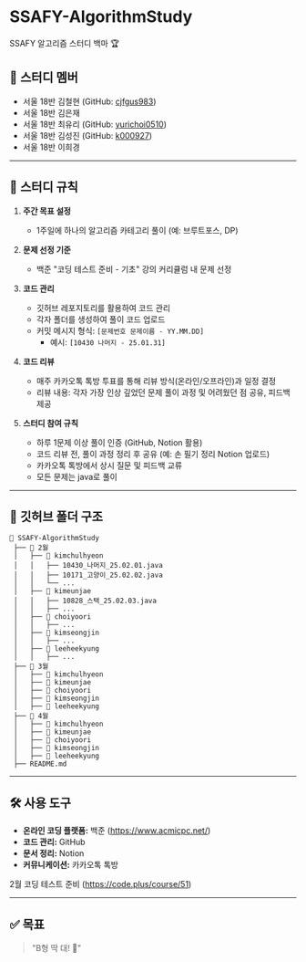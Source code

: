 # SSAFY-AlgorithmStudy

SSAFY 알고리즘 스터디 백마 🏆

## 📌 스터디 멤버
- 서울 18반 김철현 (GitHub: [cjfgus983](https://github.com/cjfgus983))
- 서울 18반 김은재
- 서울 18반 최유리 (GitHub: [yurichoi0510](https://github.com/yurichoi0510))
- 서울 18반 김성진 (GitHub: [k000927](https://github.com/k000927))
- 서울 18반 이희경

---

## 📅 스터디 규칙
1. **주간 목표 설정**
   - 1주일에 하나의 알고리즘 카테고리 풀이 (예: 브루트포스, DP)

2. **문제 선정 기준**
   - 백준 "코딩 테스트 준비 - 기초" 강의 커리큘럼 내 문제 선정

3. **코드 관리**
   - 깃허브 레포지토리를 활용하여 코드 관리
   - 각자 폴더를 생성하여 풀이 코드 업로드
   - 커밋 메시지 형식: `[문제번호 문제이름 - YY.MM.DD]`
     - 예시: `[10430 나머지 - 25.01.31]`

4. **코드 리뷰**
   - 매주 카카오톡 톡방 투표를 통해 리뷰 방식(온라인/오프라인)과 일정 결정
   - 리뷰 내용: 각자 가장 인상 깊었던 문제 풀이 과정 및 어려웠던 점 공유, 피드백 제공

5. **스터디 참여 규칙**
   - 하루 1문제 이상 풀이 인증 (GitHub, Notion 활용)
   - 코드 리뷰 전, 풀이 과정 정리 후 공유 (예: 손 필기 정리 Notion 업로드)
   - 카카오톡 톡방에서 상시 질문 및 피드백 교류
   - 모든 문제는 java로 풀이

---

## 📂 깃허브 폴더 구조
```
📂 SSAFY-AlgorithmStudy
 ├── 📂 2월
 │   ├── 📂 kimchulhyeon
 │   │   ├── 10430_나머지_25.02.01.java
 │   │   ├── 10171_고양이_25.02.02.java
 │   │   └── ...
 │   ├── 📂 kimeunjae
 │   │   ├── 10828_스택_25.02.03.java
 │   │   ├── ...
 │   ├── 📂 choiyoori
 │   │   ├── ...
 │   ├── 📂 kimseongjin
 │   │   ├── ...
 │   ├── 📂 leeheekyung
 │   │   ├── ...
 ├── 📂 3월
 │   ├── 📂 kimchulhyeon
 │   ├── 📂 kimeunjae
 │   ├── 📂 choiyoori
 │   ├── 📂 kimseongjin
 │   ├── 📂 leeheekyung
 ├── 📂 4월
 │   ├── 📂 kimchulhyeon
 │   ├── 📂 kimeunjae
 │   ├── 📂 choiyoori
 │   ├── 📂 kimseongjin
 │   ├── 📂 leeheekyung
 ├── README.md
```

---

## 🛠️ 사용 도구
- **온라인 코딩 플랫폼:** 백준 (https://www.acmicpc.net/)
- **코드 관리:** GitHub
- **문서 정리:** Notion
- **커뮤니케이션:** 카카오톡 톡방

2월
코딩 테스트 준비 (https://code.plus/course/51)

---

## ✅ 목표
> "B형 딱 대! 💪"
